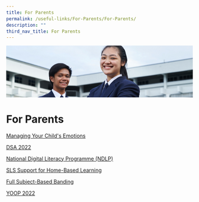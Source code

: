 ```yaml
---
title: For Parents
permalink: /useful-links/For-Parents/For-Parents/
description: ""
third_nav_title: For Parents
---
```

![](/images/Useful%20Links.jpg)

For Parents
===========

[Managing Your Child's Emotions](/useful-links/For-Parents/Managing-Your-Childs-Emotions/)

[DSA 2022](/highlights/Direct-School-Admission-DSA-2022/)

[National Digital Literacy Programme (NDLP)](/useful-links/For-Parents/National-Digital-Literacy-Programme/)

[SLS Support for Home-Based Learning](/useful-links/For-Parents/SLS-Support-for-Home-Based-Learning/)

[Full Subject-Based Banding](/useful-links/For-Parents/Full-Subject-Based-Banding/)

[YOOP 2022](/useful-links/For-Parents/YOOP-2022/)